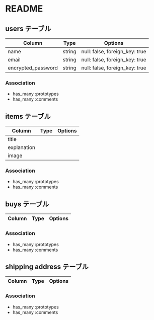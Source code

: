 # README

## users テーブル

| Column             | Type   | Options     |
| ------------------ | ------ | ----------- |
| name               | string | null: false, foreign_key: true |
| email              | string | null: false, foreign_key: true |
| encrypted_password | string | null: false, foreign_key: true |


### Association

* has_many :prototypes
* has_many :comments

## items テーブル

| Column      |Type|Options|
| ----------- |----|-------|
| title       |
| explanation |
| image       |


### Association

* has_many :prototypes
* has_many :comments

## buys テーブル

|Column|Type|Options|
|------|----|-------|


### Association

* has_many :prototypes
* has_many :comments

## shipping address テーブル

|Column|Type|Options|
|------|----|-------|


### Association

* has_many :prototypes
* has_many :comments